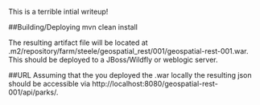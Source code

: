 This is a terrible intial writeup!

##Building/Deploying
mvn clean install

The resulting artifact file will be located at .m2/repository/farm/steele/geospatial_rest/001/geospatial-rest-001.war.  This should be deployed to a JBoss/Wildfly or weblogic server. 

##URL
Assuming that the you deployed the .war locally the resulting json should be accessible via http://localhost:8080/geospatial-rest-001/api/parks/.